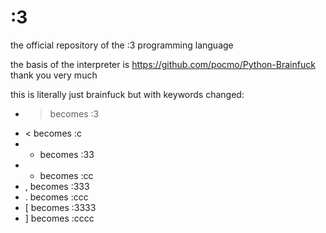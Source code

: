 # :3
the official repository of the :3 programming language

the basis of the interpreter is https://github.com/pocmo/Python-Brainfuck thank you very much

this is literally just brainfuck but with keywords changed:

- > becomes :3
- < becomes :c
- + becomes :33
- - becomes :cc
- , becomes :333  
- . becomes :ccc
- [ becomes :3333
- ] becomes :cccc
